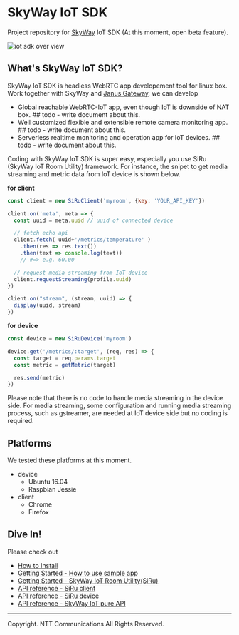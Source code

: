 # SkyWay IoT SDK

Project repository for [SkyWay](https://skyway.io) IoT SDK (At this moment, open beta feature).

![iot sdk over view](https://s3-us-west-1.amazonaws.com/skyway-iot-sdk/iot-sdk-overview.png)

## What's SkyWay IoT SDK?

SkyWay IoT SDK is headless WebRTC app developement tool for linux box. Work together with SkyWay and [Janus Gateway](https://github.com/meetecho/janus-gateway), we can develop

- Global reachable WebRTC-IoT app, even though IoT is downside of NAT box. ## todo - write document about this.
- Well customized flexible and extensible remote camera monitoring app. ## todo - write document about this.
- Serverless realtime monitoring and operation app for IoT devices.  ## todo - write document about this.

Coding with SkyWay IoT SDK is super easy, especially you use SiRu (SkyWay IoT Room Utility) framework. For instance, the snipet to get media streaming and metric data from IoT device is shown below.

**for client**

```javascript
const client = new SiRuClient('myroom', {key: 'YOUR_API_KEY'})

client.on('meta', meta => {
  const uuid = meta.uuid // uuid of connected device

  // fetch echo api
  client.fetch( uuid+'/metrics/temperature' )
    .then(res => res.text())
    .then(text => console.log(text))
    // #=> e.g. 60.00

  // request media streaming from IoT device
  client.requestStreaming(profile.uuid)
})

client.on("stream", (stream, uuid) => {
  display(uuid, stream)
})
```

**for device**

```javascript
const device = new SiRuDevice('myroom')

device.get('/metrics/:target', (req, res) => {
  const target = req.params.target
  const metric = getMetric(target)

  res.send(metric)
})
```

Please note that there is no code to handle media streaming in the device side. For media streaming, some configuration and running media streaming process, such as gstreamer, are needed at IoT device side but no coding is required.

## Platforms

We tested these platforms at this moment.

* device
  - Ubuntu 16.04
  - Raspbian Jessie
* client
  - Chrome
  - Firefox

## Dive In!

Please check out

* [How to Install](./docs/how_to_install.md)
* [Getting Started - How to use sample app](./docs/how_to_use_sample_app.md)
* [Getting Started - SkyWay IoT Room Utility(SiRu)](./docs/how_to_use_siru.md)
* [API reference - SiRu client](./docs/apiref/siru_client.md)
* [API reference - SiRu device](./docs/apiref/siru_device.md)
* [API reference - SkyWay IoT pure API](./docs/apiref/pure_api.md)

---
Copyright. NTT Communications All Rights Reserved.
